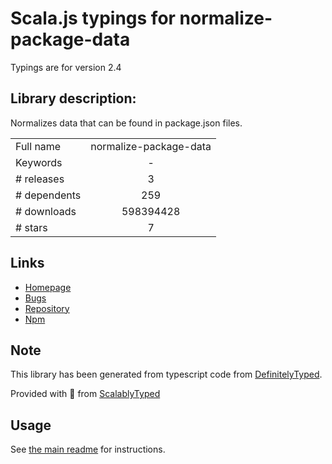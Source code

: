 
# Scala.js typings for normalize-package-data

Typings are for version 2.4

## Library description:
Normalizes data that can be found in package.json files.

|                    |                 |
| ------------------ | :-------------: |
| Full name          | normalize-package-data |
| Keywords           | - |
| # releases         | 3 |
| # dependents       | 259 |
| # downloads        | 598394428 |
| # stars            | 7 |

## Links
- [Homepage](https://github.com/npm/normalize-package-data#readme)
- [Bugs](https://github.com/npm/normalize-package-data/issues)
- [Repository](https://github.com/npm/normalize-package-data)
- [Npm](https://www.npmjs.com/package/normalize-package-data)
    


## Note
This library has been generated from typescript code from [DefinitelyTyped](https://definitelytyped.org).

Provided with :purple_heart: from [ScalablyTyped](https://github.com/oyvindberg/ScalablyTyped)

## Usage
See [the main readme](../../readme.md) for instructions.


